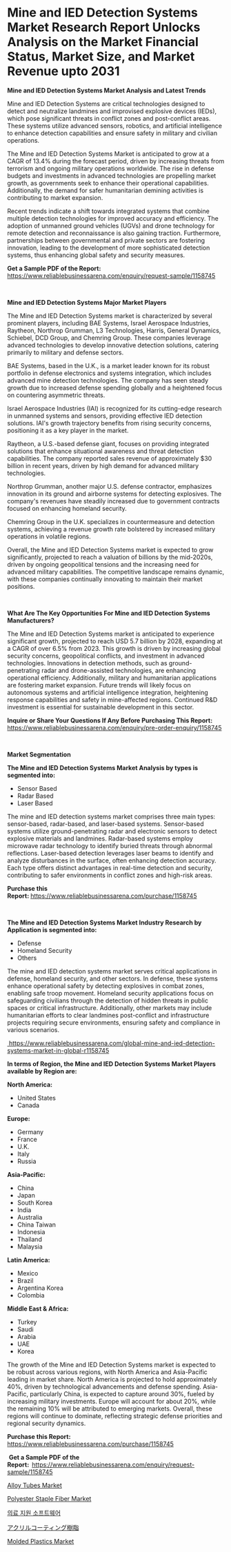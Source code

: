<p><h1>Mine and IED Detection Systems Market Research Report Unlocks Analysis on the Market Financial Status, Market Size, and Market Revenue upto 2031</h1></p><p><strong>Mine and IED Detection Systems Market Analysis and Latest Trends</strong></p>
<p><p>Mine and IED Detection Systems are critical technologies designed to detect and neutralize landmines and improvised explosive devices (IEDs), which pose significant threats in conflict zones and post-conflict areas. These systems utilize advanced sensors, robotics, and artificial intelligence to enhance detection capabilities and ensure safety in military and civilian operations.</p><p>The Mine and IED Detection Systems Market is anticipated to grow at a CAGR of 13.4% during the forecast period, driven by increasing threats from terrorism and ongoing military operations worldwide. The rise in defense budgets and investments in advanced technologies are propelling market growth, as governments seek to enhance their operational capabilities. Additionally, the demand for safer humanitarian demining activities is contributing to market expansion.</p><p>Recent trends indicate a shift towards integrated systems that combine multiple detection technologies for improved accuracy and efficiency. The adoption of unmanned ground vehicles (UGVs) and drone technology for remote detection and reconnaissance is also gaining traction. Furthermore, partnerships between governmental and private sectors are fostering innovation, leading to the development of more sophisticated detection systems, thus enhancing global safety and security measures.</p></p>
<p><strong>Get a Sample PDF of the Report:&nbsp;</strong> <a href="https://www.reliablebusinessarena.com/enquiry/request-sample/1158745">https://www.reliablebusinessarena.com/enquiry/request-sample/1158745</a></p>
<p>&nbsp;</p>
<p><strong>Mine and IED Detection Systems Major Market Players</strong></p>
<p><p>The Mine and IED Detection Systems market is characterized by several prominent players, including BAE Systems, Israel Aerospace Industries, Raytheon, Northrop Grumman, L3 Technologies, Harris, General Dynamics, Schiebel, DCD Group, and Chemring Group. These companies leverage advanced technologies to develop innovative detection solutions, catering primarily to military and defense sectors.</p><p>BAE Systems, based in the U.K., is a market leader known for its robust portfolio in defense electronics and systems integration, which includes advanced mine detection technologies. The company has seen steady growth due to increased defense spending globally and a heightened focus on countering asymmetric threats.</p><p>Israel Aerospace Industries (IAI) is recognized for its cutting-edge research in unmanned systems and sensors, providing effective IED detection solutions. IAI's growth trajectory benefits from rising security concerns, positioning it as a key player in the market.</p><p>Raytheon, a U.S.-based defense giant, focuses on providing integrated solutions that enhance situational awareness and threat detection capabilities. The company reported sales revenue of approximately $30 billion in recent years, driven by high demand for advanced military technologies.</p><p>Northrop Grumman, another major U.S. defense contractor, emphasizes innovation in its ground and airborne systems for detecting explosives. The company's revenues have steadily increased due to government contracts focused on enhancing homeland security.</p><p>Chemring Group in the U.K. specializes in countermeasure and detection systems, achieving a revenue growth rate bolstered by increased military operations in volatile regions.</p><p>Overall, the Mine and IED Detection Systems market is expected to grow significantly, projected to reach a valuation of billions by the mid-2020s, driven by ongoing geopolitical tensions and the increasing need for advanced military capabilities. The competitive landscape remains dynamic, with these companies continually innovating to maintain their market positions.</p></p>
<p>&nbsp;</p>
<p><strong>What Are The Key Opportunities For Mine and IED Detection Systems Manufacturers?</strong></p>
<p><p>The Mine and IED Detection Systems market is anticipated to experience significant growth, projected to reach USD 5.7 billion by 2028, expanding at a CAGR of over 6.5% from 2023. This growth is driven by increasing global security concerns, geopolitical conflicts, and investment in advanced technologies. Innovations in detection methods, such as ground-penetrating radar and drone-assisted technologies, are enhancing operational efficiency. Additionally, military and humanitarian applications are fostering market expansion. Future trends will likely focus on autonomous systems and artificial intelligence integration, heightening response capabilities and safety in mine-affected regions. Continued R&D investment is essential for sustainable development in this sector.</p></p>
<p><strong>Inquire or Share Your Questions If Any Before Purchasing This Report:</strong> <a href="https://www.reliablebusinessarena.com/enquiry/pre-order-enquiry/1158745">https://www.reliablebusinessarena.com/enquiry/pre-order-enquiry/1158745</a></p>
<p>&nbsp;</p>
<p><strong>Market Segmentation</strong></p>
<p><strong>The Mine and IED Detection Systems Market Analysis by types is segmented into:</strong></p>
<p><ul><li>Sensor Based</li><li>Radar Based</li><li>Laser Based</li></ul></p>
<p><p>The mine and IED detection systems market comprises three main types: sensor-based, radar-based, and laser-based systems. Sensor-based systems utilize ground-penetrating radar and electronic sensors to detect explosive materials and landmines. Radar-based systems employ microwave radar technology to identify buried threats through abnormal reflections. Laser-based detection leverages laser beams to identify and analyze disturbances in the surface, often enhancing detection accuracy. Each type offers distinct advantages in real-time detection and security, contributing to safer environments in conflict zones and high-risk areas.</p></p>
<p><strong>Purchase this Report:&nbsp;</strong><a href="https://www.reliablebusinessarena.com/purchase/1158745">https://www.reliablebusinessarena.com/purchase/1158745</a></p>
<p>&nbsp;</p>
<p><strong>The Mine and IED Detection Systems Market Industry Research by Application is segmented into:</strong></p>
<p><ul><li>Defense</li><li>Homeland Security</li><li>Others</li></ul></p>
<p><p>The mine and IED detection systems market serves critical applications in defense, homeland security, and other sectors. In defense, these systems enhance operational safety by detecting explosives in combat zones, enabling safe troop movement. Homeland security applications focus on safeguarding civilians through the detection of hidden threats in public spaces or critical infrastructure. Additionally, other markets may include humanitarian efforts to clear landmines post-conflict and infrastructure projects requiring secure environments, ensuring safety and compliance in various scenarios.</p></p>
<p><a href="https://www.reliablebusinessarena.com/global-mine-and-ied-detection-systems-market-in-global-r1158745">&nbsp;https://www.reliablebusinessarena.com/global-mine-and-ied-detection-systems-market-in-global-r1158745</a></p>
<p><strong>In terms of Region, the Mine and IED Detection Systems Market Players available by Region are:</strong></p>
<p>
    <p> <strong> North America: </strong>
        <ul>
            <li>United States</li>
            <li>Canada</li>
        </ul>
        </p> 
    <p> <strong> Europe: </strong>
        <ul>
            <li>Germany</li>
            <li>France</li>
            <li>U.K.</li>
            <li>Italy</li>
            <li>Russia</li>
        </ul>
        </p> 
    <p> <strong> Asia-Pacific: </strong>
        <ul>
            <li>China</li>
            <li>Japan</li>
            <li>South Korea</li>
            <li>India</li>
            <li>Australia</li>
            <li>China Taiwan</li>
            <li>Indonesia</li>
            <li>Thailand</li>
            <li>Malaysia</li>
        </ul>
        </p> 
    <p> <strong> Latin America: </strong>
        <ul>
            <li>Mexico</li>
            <li>Brazil</li>
            <li>Argentina Korea</li>
            <li>Colombia</li>
        </ul>
        </p> 
    <p> <strong> Middle East & Africa: </strong>
        <ul>
            <li>Turkey</li>
            <li>Saudi</li>
            <li>Arabia</li>
            <li>UAE</li>
            <li>Korea</li>
        </ul>
    </p>
    </p>
<p><p>The growth of the Mine and IED Detection Systems market is expected to be robust across various regions, with North America and Asia-Pacific leading in market share. North America is projected to hold approximately 40%, driven by technological advancements and defense spending. Asia-Pacific, particularly China, is expected to capture around 30%, fueled by increasing military investments. Europe will account for about 20%, while the remaining 10% will be attributed to emerging markets. Overall, these regions will continue to dominate, reflecting strategic defense priorities and regional security dynamics.</p></p>
<p><strong>Purchase this Report: </strong><a href="https://www.reliablebusinessarena.com/purchase/1158745">https://www.reliablebusinessarena.com/purchase/1158745</a></p>
<p>&nbsp;<strong>Get a Sample PDF of the Report:&nbsp;&nbsp;</strong><a href="https://www.reliablebusinessarena.com/enquiry/request-sample/1158745">https://www.reliablebusinessarena.com/enquiry/request-sample/1158745</a></p>
<p><strong></strong></p>
<p><p><a href="https://www.linkedin.com/pulse/global-market-pulse-trends-growth-analysis-alloy-tubes-forecasted-z8gyc?trackingId=HudY18A6RNG4ooovNJpSgw%3D%3D">Alloy Tubes Market</a></p><p><a href="https://issuu.com/reportprime-2/docs/polyester-staple-fiber-market-size-_7bcb1042dbfd1e">Polyester Staple Fiber Market</a></p><p><a href="https://medium.com/@othaleffler61/medical-assistance-software-market-%EC%9D%98-%EA%B8%80%EB%A1%9C%EB%B2%8C-%EC%8B%9C%EC%9E%A5-%EA%B0%9C%EC%9A%94%EB%8A%94-%EC%A0%84-%EC%84%B8%EA%B3%84-%EB%B0%8F-%EC%A3%BC%EC%9A%94-%EC%8B%9C%EC%9E%A5%EC%9D%98-%EC%82%B0%EC%97%85%EC%97%90-%EC%98%81%ED%96%A5%EC%9D%84-%EB%AF%B8%EC%B9%98%EB%8A%94-%EC%A3%BC%EC%9A%94-%ED%8A%B8%EB%A0%8C%EB%93%9C%EC%97%90-%EB%8C%80%ED%95%9C-%EB%8F%85%ED%8A%B9%ED%95%9C-%EA%B4%80%EC%A0%90%EC%9D%84-0a51204e2a56">의료 지원 소프트웨어</a></p><p><a href="https://medium.com/@naodanhluon8/acrylic-coating-resin-market-%E3%81%AE%E3%82%B0%E3%83%AD%E3%83%BC%E3%83%90%E3%83%AB%E5%B8%82%E5%A0%B4%E6%A6%82%E8%A6%81%E3%81%AF-%E4%B8%96%E7%95%8C%E3%81%8A%E3%82%88%E3%81%B3%E4%B8%BB%E8%A6%81%E5%B8%82%E5%A0%B4%E3%81%AB%E3%81%8A%E3%81%91%E3%82%8B%E6%A5%AD%E7%95%8C%E3%81%AB%E5%BD%B1%E9%9F%BF%E3%82%92%E4%B8%8E%E3%81%88%E3%82%8B%E4%B8%BB%E8%A6%81%E3%81%AA%E3%83%88%E3%83%AC%E3%83%B3%E3%83%89%E3%81%AB%E3%81%A4%E3%81%84%E3%81%A6-%E7%8B%AC%E8%87%AA%E3%81%AE%E8%A6%96%E7%82%B9%E3%82%92%E6%8F%90%E4%BE%9B%E3%81%97%E3%81%BE%E3%81%99-2f7708389d51">アクリルコーティング樹脂</a></p><p><a href="https://issuu.com/reportprime-2/docs/molded-plastics-market-size-2030.pp_f5d86cfb72307b">Molded Plastics Market</a></p></p>